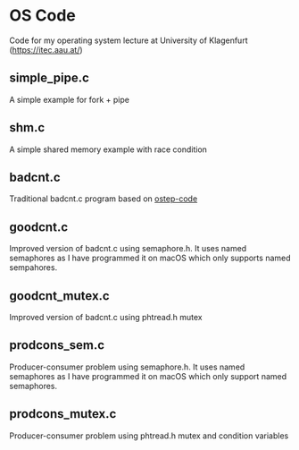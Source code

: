 # OS Code
Code for my operating system lecture at University of Klagenfurt (https://itec.aau.at/)

## simple_pipe.c
A simple example for fork + pipe

## shm.c
A simple shared memory example with race condition

## badcnt.c
Traditional badcnt.c program based on [ostep-code](https://github.com/remzi-arpacidusseau/ostep-code/tree/master/threads-intro)

## goodcnt.c
Improved version of badcnt.c using semaphore.h. It uses named semaphores as I have programmed it on macOS which only supports named sempahores.

## goodcnt_mutex.c
Improved version of badcnt.c using phtread.h mutex

## prodcons_sem.c
Producer-consumer problem using semaphore.h. It uses named semaphores as I have programmed it on macOS which only support named semaphores.

## prodcons_mutex.c
Producer-consumer problem using phtread.h mutex and condition variables

